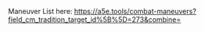 Maneuver List here: https://a5e.tools/combat-maneuvers?field_cm_tradition_target_id%5B%5D=273&combine=